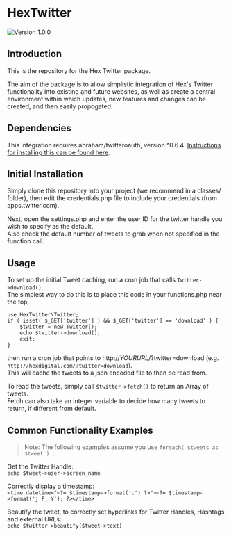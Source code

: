 # HexTwitter

![Version 1.0.0](https://img.shields.io/badge/version-1.0-brightgreen.svg)


## Introduction

This is the repository for the Hex Twitter package.

The aim of the package is to allow simplistic integration of Hex's Twitter functionality 
into existing and future websites, as well as create a central environment within which
updates, new features and changes can be created, and then easily propogated.


## Dependencies

This integration requires abraham/twitteroauth, version ^0.6.4.
[Instructions for installing this can be found here](https://twitteroauth.com/).


## Initial Installation

Simply clone this repository into your project (we recommend in a classes/ folder),
then edit the credentials.php file to include your credentials (from apps.twitter.com).

Next, open the settings.php and enter the user ID for the twitter handle you wish to
specify as the default.  
Also check the default number of tweets to grab when not specified
in the function call.


## Usage

To set up the initial Tweet caching, run a cron job that calls `Twitter->download()`.  
The simplest way to do this is to place this code in your functions.php near the top,

    use HexTwitter\Twitter;
    if ( isset( $_GET['twitter'] ) && $_GET['twitter'] == 'download' ) {
        $twitter = new Twitter();
        echo $twitter->download();
        exit;
    }

then run a cron job that points to http://*YOURURL*/?twitter=download (e.g. `http://hexdigital.com/?twitter=download`).  
This will cache the tweets to a json encoded file to then be read from.


To read the tweets, simply call `$twitter->fetch()` to return an Array of tweets.  
Fetch can also take an integer variable to decide how many tweets to return, if different from default.


## Common Functionality Examples

>Note: The following examples assume you use `foreach( $tweets as $tweet ) :`

Get the Twitter Handle:  
`echo $tweet->user->screen_name`

Correctly display a timestamp:  
`<time datetime="<?= $timestamp->format('c') ?>"><?= $timestamp->format('j F, Y'); ?></time>`

Beautify the tweet, to correctly set hyperlinks for Twitter Handles, Hashtags and external URLs:  
`echo $twitter->beautify($tweet->text)`
